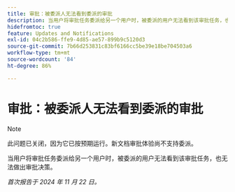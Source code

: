 ```yaml
---
title: 审批：被委派人无法看到委派的审批
description: 当用户将审批任务委派给另一个用户时，被委派的用户无法看到该审批任务，也无法做出审批决策。
hidefromtoc: true
feature: Updates and Notifications
exl-id: 04c2b586-ffe9-4d85-ae57-899b9c5120d3
source-git-commit: 7b66d253831c83bf6166cc5be39e18be704503a6
workflow-type: tm+mt
source-wordcount: '84'
ht-degree: 86%

---
```


# 审批：被委派人无法看到委派的审批

>[!NOTE]
>
>此问题已关闭，因为它已按预期运行。新文档审批体验尚不支持委派。

当用户将审批任务委派给另一个用户时，被委派的用户无法看到该审批任务，也无法做出审批决策。

_首次报告于 2024 年 11 月 22 日。_
